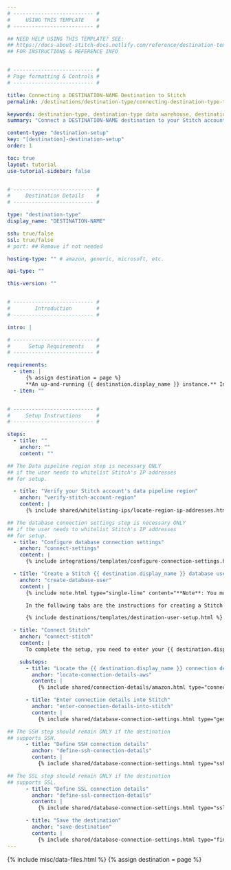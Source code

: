 ```yaml
---
# -------------------------- #
#     USING THIS TEMPLATE    #
# -------------------------- #

## NEED HELP USING THIS TEMPLATE? SEE:
## https://docs-about-stitch-docs.netlify.com/reference/destination-templates/destination-setup/
## FOR INSTRUCTIONS & REFERENCE INFO


# -------------------------- #
# Page formatting & Controls #
# -------------------------- #

title: Connecting a DESTINATION-NAME Destination to Stitch
permalink: /destinations/destination-type/connecting-destination-type-to-stitch

keywords: destination-type, destination-type data warehouse, destination-type data warehouse, destination-type etl, etl to destination-type, destination-type destination
summary: "Connect a DESTINATION-NAME destination to your Stitch account."

content-type: "destination-setup"
key: "[destination]-destination-setup"
order: 1

toc: true
layout: tutorial
use-tutorial-sidebar: false


# -------------------------- #
#     Destination Details    #
# -------------------------- #

type: "destination-type"
display_name: "DESTINATION-NAME"

ssh: true/false
ssl: true/false
# port: ## Remove if not needed

hosting-type: "" # amazon, generic, microsoft, etc.

api-type: ""

this-version: ""


# -------------------------- #
#        Introduction        #
# -------------------------- #

intro: |

# -------------------------- #
#      Setup Requirements    #
# -------------------------- #

requirements:
  - item: |
      {% assign destination = page %}
      **An up-and-running {{ destination.display_name }} instance.** Instructions for creating a {{ destination.display_name }} destination are outside the scope of this tutorial; our instructions assume that you have an instance up and running. For help getting started with {{ destination.display_name }}, refer to [<PROVIDER>'s documentation](){:target="new"}.
  - item: ""


# -------------------------- #
#     Setup Instructions     #
# -------------------------- #

steps:
  - title: ""
    anchor: ""
    content: ""

## The Data pipeline region step is necessary ONLY
## if the user needs to whitelist Stitch's IP addresses
## for setup.

  - title: "Verify your Stitch account's data pipeline region"
    anchor: "verify-stitch-account-region"
    content: |
      {% include shared/whitelisting-ips/locate-region-ip-addresses.html first-step=true %}

## The database connection settings step is necessary ONLY
## if the user needs to whitelist Stitch's IP addresses
## for setup.
  - title: "Configure database connection settings"
    anchor: "connect-settings"
    content: |
      {% include integrations/templates/configure-connection-settings.html %}

  - title: "Create a Stitch {{ destination.display_name }} database user"
    anchor: "create-database-user"
    content: |
      {% include note.html type="single-line" content="**Note**: You must have superuser privileges or the ability to create a user and grant privileges to complete this step." %}

      In the following tabs are the instructions for creating a Stitch {{ destination.display_name }} database user and explanations for the permissions Stitch requires.

      {% include destinations/templates/destination-user-setup.html %}

  - title: "Connect Stitch"
    anchor: "connect-stitch"
    content: |
      To complete the setup, you need to enter your {{ destination.display_name }} connection details into the {{ app.page-names.dw-settings }} page in Stitch.

    substeps:
      - title: "Locate the {{ destination.display_name }} connection details"
        anchor: "locate-connection-details-aws"
        content: |
          {% include shared/connection-details/amazon.html type="connection-details" %}

      - title: "Enter connection details into Stitch"
        anchor: "enter-connection-details-into-stitch"
        content: |
          {% include shared/database-connection-settings.html type="general" %}

## The SSH step should remain ONLY if the destination
## supports SSH.
      - title: "Define SSH connection details"
        anchor: "define-ssh-connection-details"
        content: |
          {% include shared/database-connection-settings.html type="ssh" %}

## The SSL step should remain ONLY if the destination
## supports SSL.
      - title: "Define SSL connection details"
        anchor: "define-ssl-connection-details"
        content: |
          {% include shared/database-connection-settings.html type="ssl" ssl-fields=true %}

      - title: "Save the destination"
        anchor: "save-destination"
        content: |
          {% include shared/database-connection-settings.html type="finish-up" %}
---
```

{% include misc/data-files.html %}
{% assign destination = page %}